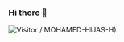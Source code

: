 ### Hi there 👋

![Visitor](https://visitor-badge.laobi.icu/badge?page_id=MOHAMED-HIJAS-H.MOHAMED-HIJAS-H)
/
MOHAMED-HIJAS-H)
<!--
**MOHAMED-HIJAS-H/MOHAMED-HIJAS-H** is a ✨ _special_ ✨ repository because its `README.md` (this file) appears on your GitHub profile.

Here are some ideas to get you started:

- 🔭 I’m currently working on ...
- 🌱 I’m currently learning ...
- 👯 I’m looking to collaborate on ...
- 🤔 I’m looking for help with ...
- 💬 Ask me about ...
- 📫 How to reach me: ...
- 😄 Pronouns: ...
- ⚡ Fun fact: ...
-->

